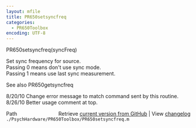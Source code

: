 ```yaml
---
layout: mfile
title: PR650setsyncfreq
categories:
  - PR650Toolbox
encoding: UTF-8
---
```


PR650setsyncfreq(syncFreq)  

Set sync frequency for source.  
  Passing 0 means don't use sync mode.  
  Passing 1 means use last sync measurement.  

See also PR650getsyncfreq  

8/20/10  Change error message to match command sent by this routine.  
8/26/10  Better usage comment at top.  


<div class="code_header" style="text-align:right;">
  <span style="float:left;">Path&nbsp;&nbsp;</span> <span class="counter">Retrieve <a href=
  "https://raw.github.com/Psychtoolbox-3/Psychtoolbox-3/beta/./PsychHardware/PR650Toolbox/PR650setsyncfreq.m">current version from GitHub</a> | View <a href=
  "https://github.com/Psychtoolbox-3/Psychtoolbox-3/commits/beta/./PsychHardware/PR650Toolbox/PR650setsyncfreq.m">changelog</a></span>
</div>
<div class="code">
  <code>./PsychHardware/PR650Toolbox/PR650setsyncfreq.m</code>
</div>
